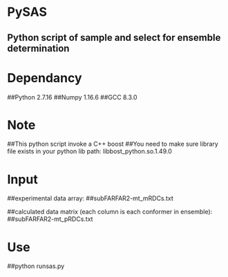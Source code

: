 # PySAS
## Python script of sample and select for ensemble determination

# Dependancy
##Python 2.7.16
##Numpy 1.16.6
##GCC 8.3.0

# Note
##This python script invoke a C++ boost
##You need to make sure library file exists in your python lib path: libbost_python.so.1.49.0

# Input
##experimental data array:
##subFARFAR2-mt_mRDCs.txt

##calculated data matrix (each column is each conformer in ensemble):
##subFARFAR2-mt_pRDCs.txt

# Use
##python runsas.py

